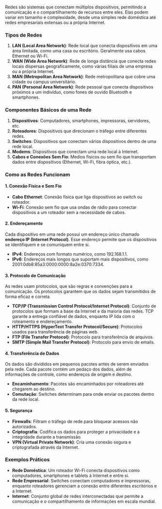 
Redes são sistemas que conectam múltiplos dispositivos, permitindo a comunicação e o compartilhamento de recursos entre eles. Elas podem variar em tamanho e complexidade, desde uma simples rede doméstica até redes empresariais extensas ou a própria Internet.

### Tipos de Redes

1. **LAN (Local Area Network)**: Rede local que conecta dispositivos em uma área limitada, como uma casa ou escritório. Geralmente usa cabos Ethernet ou Wi-Fi.
2. **WAN (Wide Area Network)**: Rede de longa distância que conecta redes locais dispersas geograficamente, como várias filiais de uma empresa ou a própria Internet.
3. **MAN (Metropolitan Area Network)**: Rede metropolitana que cobre uma cidade ou campus universitário.
4. **PAN (Personal Area Network)**: Rede pessoal que conecta dispositivos próximos a um indivíduo, como fones de ouvido Bluetooth e smartphones.

### Componentes Básicos de uma Rede

1. **Dispositivos**: Computadores, smartphones, impressoras, servidores, etc.
2. **Roteadores**: Dispositivos que direcionam o tráfego entre diferentes redes.
3. **Switches**: Dispositivos que conectam vários dispositivos dentro de uma rede local.
4. **Modems**: Dispositivos que conectam uma rede local à Internet.
5. **Cabos e Conexões Sem Fio**: Medios físicos ou sem fio que transportam dados entre dispositivos (Ethernet, Wi-Fi, fibra óptica, etc.).

### Como as Redes Funcionam

#### 1. **Conexão Física e Sem Fio**

- **Cabo Ethernet**: Conexão física que liga dispositivos ao switch ou roteador.
- **Wi-Fi**: Conexão sem fio que usa ondas de rádio para conectar dispositivos a um roteador sem a necessidade de cabos.

#### 2. **Endereçamento**

Cada dispositivo em uma rede possui um endereço único chamado **endereço IP (Internet Protocol)**. Esse endereço permite que os dispositivos se identifiquem e se comuniquem entre si.

- **IPv4**: Endereços com formato numérico, como 192.168.1.1.
- **IPv6**: Endereços mais longos que suportam mais dispositivos, como 2001:0db8:85a3:0000:0000:8a2e:0370:7334.

#### 3. **Protocolo de Comunicação**

As redes usam protocolos, que são regras e convenções para a comunicação. Os protocolos garantem que os dados sejam transmitidos de forma eficaz e correta.

- **TCP/IP (Transmission Control Protocol/Internet Protocol)**: Conjunto de protocolos que formam a base da Internet e da maioria das redes. TCP garante a entrega confiável de dados, enquanto IP lida com o roteamento e endereçamento.
- **HTTP/HTTPS (HyperText Transfer Protocol/Secure)**: Protocolos usados para transferência de páginas web.
- **FTP (File Transfer Protocol)**: Protocolo para transferência de arquivos.
- **SMTP (Simple Mail Transfer Protocol)**: Protocolo para envio de emails.

#### 4. **Transferência de Dados**

Os dados são divididos em pequenos pacotes antes de serem enviados pela rede. Cada pacote contém um pedaço dos dados, além de informações de controle, como endereços de origem e destino.

- **Encaminhamento**: Pacotes são encaminhados por roteadores até chegarem ao destino.
- **Comutação**: Switches determinam para onde enviar os pacotes dentro da rede local.

#### 5. **Segurança**

- **Firewalls**: Filtram o tráfego de rede para bloquear acessos não autorizados.
- **Criptografia**: Codifica os dados para proteger a privacidade e a integridade durante a transmissão.
- **VPN (Virtual Private Network)**: Cria uma conexão segura e criptografada através da Internet.

### Exemplos Práticos

- **Rede Doméstica**: Um roteador Wi-Fi conecta dispositivos como computadores, smartphones e tablets à Internet e entre si.
- **Rede Empresarial**: Switches conectam computadores e impressoras, enquanto roteadores gerenciam a conexão entre diferentes escritórios e a Internet.
- **Internet**: Conjunto global de redes interconectadas que permite a comunicação e o compartilhamento de informações em escala mundial.